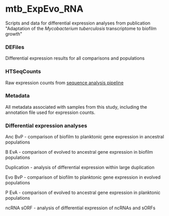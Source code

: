 # mtb_ExpEvo_RNA
Scripts and data for differential expression analyses from publication "Adaptation of the _Mycobacterium tuberculosis_ transcriptome to biofilm growth"

### DEFiles
Differential expression results for all comparisons and populations

### HTSeqCounts
Raw expression counts from [sequence analysis pipeline](https://github.com/myoungblom/RNAseq)

### Metadata
All metadata associated with samples from this study, including the annotation file used for expression counts.

### Differential expression analyses
Anc BvP - comparison of biofilm to planktonic gene expression in ancestral populations

B EvA - comparison of evolved to ancestral gene expression in biofilm populations

Duplication - analysis of differential expression within large duplication

Evo BvP - comparison of biofilm to planktonic gene expression in evolved populations

P EvA - comparison of evolved to ancestral gene expression in planktonic populations

ncRNA sORF - analysis of differential expression of ncRNAs and sORFs
